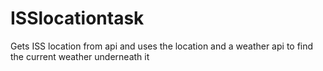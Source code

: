 # ISSlocationtask
Gets ISS location from api and uses the location and a weather api to find the current weather underneath it
